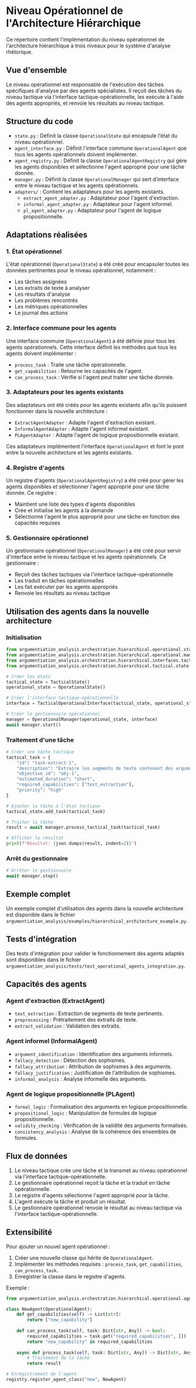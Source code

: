 # Niveau Opérationnel de l'Architecture Hiérarchique

Ce répertoire contient l'implémentation du niveau opérationnel de l'architecture hiérarchique à trois niveaux pour le système d'analyse rhétorique.

## Vue d'ensemble

Le niveau opérationnel est responsable de l'exécution des tâches spécifiques d'analyse par des agents spécialistes. Il reçoit des tâches du niveau tactique via l'interface tactique-opérationnelle, les exécute à l'aide des agents appropriés, et renvoie les résultats au niveau tactique.

## Structure du code

- `state.py` : Définit la classe `OperationalState` qui encapsule l'état du niveau opérationnel.
- `agent_interface.py` : Définit l'interface commune `OperationalAgent` que tous les agents opérationnels doivent implémenter.
- `agent_registry.py` : Définit la classe `OperationalAgentRegistry` qui gère les agents disponibles et sélectionne l'agent approprié pour une tâche donnée.
- `manager.py` : Définit la classe `OperationalManager` qui sert d'interface entre le niveau tactique et les agents opérationnels.
- `adapters/` : Contient les adaptateurs pour les agents existants.
  - `extract_agent_adapter.py` : Adaptateur pour l'agent d'extraction.
  - `informal_agent_adapter.py` : Adaptateur pour l'agent informel.
  - `pl_agent_adapter.py` : Adaptateur pour l'agent de logique propositionnelle.

## Adaptations réalisées

### 1. État opérationnel

L'état opérationnel (`OperationalState`) a été créé pour encapsuler toutes les données pertinentes pour le niveau opérationnel, notamment :
- Les tâches assignées
- Les extraits de texte à analyser
- Les résultats d'analyse
- Les problèmes rencontrés
- Les métriques opérationnelles
- Le journal des actions

### 2. Interface commune pour les agents

Une interface commune (`OperationalAgent`) a été définie pour tous les agents opérationnels. Cette interface définit les méthodes que tous les agents doivent implémenter :
- `process_task` : Traite une tâche opérationnelle.
- `get_capabilities` : Retourne les capacités de l'agent.
- `can_process_task` : Vérifie si l'agent peut traiter une tâche donnée.

### 3. Adaptateurs pour les agents existants

Des adaptateurs ont été créés pour les agents existants afin qu'ils puissent fonctionner dans la nouvelle architecture :
- `ExtractAgentAdapter` : Adapte l'agent d'extraction existant.
- `InformalAgentAdapter` : Adapte l'agent informel existant.
- `PLAgentAdapter` : Adapte l'agent de logique propositionnelle existant.

Ces adaptateurs implémentent l'interface `OperationalAgent` et font le pont entre la nouvelle architecture et les agents existants.

### 4. Registre d'agents

Un registre d'agents (`OperationalAgentRegistry`) a été créé pour gérer les agents disponibles et sélectionner l'agent approprié pour une tâche donnée. Ce registre :
- Maintient une liste des types d'agents disponibles
- Crée et initialise les agents à la demande
- Sélectionne l'agent le plus approprié pour une tâche en fonction des capacités requises

### 5. Gestionnaire opérationnel

Un gestionnaire opérationnel (`OperationalManager`) a été créé pour servir d'interface entre le niveau tactique et les agents opérationnels. Ce gestionnaire :
- Reçoit des tâches tactiques via l'interface tactique-opérationnelle
- Les traduit en tâches opérationnelles
- Les fait exécuter par les agents appropriés
- Renvoie les résultats au niveau tactique

## Utilisation des agents dans la nouvelle architecture

### Initialisation

```python
from argumentiation_analysis.orchestration.hierarchical.operational.state import OperationalState
from argumentiation_analysis.orchestration.hierarchical.operational.manager import OperationalManager
from argumentiation_analysis.orchestration.hierarchical.interfaces.tactical_operational import TacticalOperationalInterface
from argumentiation_analysis.orchestration.hierarchical.tactical.state import TacticalState

# Créer les états
tactical_state = TacticalState()
operational_state = OperationalState()

# Créer l'interface tactique-opérationnelle
interface = TacticalOperationalInterface(tactical_state, operational_state)

# Créer le gestionnaire opérationnel
manager = OperationalManager(operational_state, interface)
await manager.start()
```

### Traitement d'une tâche

```python
# Créer une tâche tactique
tactical_task = {
    "id": "task-extract-1",
    "description": "Extraire les segments de texte contenant des arguments potentiels",
    "objective_id": "obj-1",
    "estimated_duration": "short",
    "required_capabilities": ["text_extraction"],
    "priority": "high"
}

# Ajouter la tâche à l'état tactique
tactical_state.add_task(tactical_task)

# Traiter la tâche
result = await manager.process_tactical_task(tactical_task)

# Afficher le résultat
print(f"Résultat: {json.dumps(result, indent=2)}")
```

### Arrêt du gestionnaire

```python
# Arrêter le gestionnaire
await manager.stop()
```

## Exemple complet

Un exemple complet d'utilisation des agents dans la nouvelle architecture est disponible dans le fichier `argumentiation_analysis/examples/hierarchical_architecture_example.py`.

## Tests d'intégration

Des tests d'intégration pour valider le fonctionnement des agents adaptés sont disponibles dans le fichier `argumentiation_analysis/tests/test_operational_agents_integration.py`.

## Capacités des agents

### Agent d'extraction (ExtractAgent)
- `text_extraction` : Extraction de segments de texte pertinents.
- `preprocessing` : Prétraitement des extraits de texte.
- `extract_validation` : Validation des extraits.

### Agent informel (InformalAgent)
- `argument_identification` : Identification des arguments informels.
- `fallacy_detection` : Détection des sophismes.
- `fallacy_attribution` : Attribution de sophismes à des arguments.
- `fallacy_justification` : Justification de l'attribution de sophismes.
- `informal_analysis` : Analyse informelle des arguments.

### Agent de logique propositionnelle (PLAgent)
- `formal_logic` : Formalisation des arguments en logique propositionnelle.
- `propositional_logic` : Manipulation de formules de logique propositionnelle.
- `validity_checking` : Vérification de la validité des arguments formalisés.
- `consistency_analysis` : Analyse de la cohérence des ensembles de formules.

## Flux de données

1. Le niveau tactique crée une tâche et la transmet au niveau opérationnel via l'interface tactique-opérationnelle.
2. Le gestionnaire opérationnel reçoit la tâche et la traduit en tâche opérationnelle.
3. Le registre d'agents sélectionne l'agent approprié pour la tâche.
4. L'agent exécute la tâche et produit un résultat.
5. Le gestionnaire opérationnel renvoie le résultat au niveau tactique via l'interface tactique-opérationnelle.

## Extensibilité

Pour ajouter un nouvel agent opérationnel :

1. Créer une nouvelle classe qui hérite de `OperationalAgent`.
2. Implémenter les méthodes requises : `process_task`, `get_capabilities`, `can_process_task`.
3. Enregistrer la classe dans le registre d'agents.

Exemple :

```python
from argumentiation_analysis.orchestration.hierarchical.operational.agent_interface import OperationalAgent

class NewAgent(OperationalAgent):
    def get_capabilities(self) -> List[str]:
        return ["new_capability"]
    
    def can_process_task(self, task: Dict[str, Any]) -> bool:
        required_capabilities = task.get("required_capabilities", [])
        return "new_capability" in required_capabilities
    
    async def process_task(self, task: Dict[str, Any]) -> Dict[str, Any]:
        # Traitement de la tâche
        return result

# Enregistrement de l'agent
registry.register_agent_class("new", NewAgent)